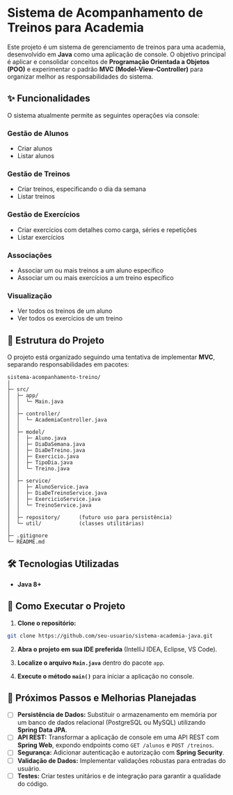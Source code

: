 # Sistema de Acompanhamento de Treinos para Academia

Este projeto é um sistema de gerenciamento de treinos para uma academia, desenvolvido em **Java** como uma aplicação de console. O objetivo principal é aplicar e consolidar conceitos de **Programação Orientada a Objetos (POO)** e experimentar o padrão **MVC (Model-View-Controller)** para organizar melhor as responsabilidades do sistema.

## ✨ Funcionalidades

O sistema atualmente permite as seguintes operações via console:

### Gestão de Alunos

* Criar alunos
* Listar alunos

### Gestão de Treinos

* Criar treinos, especificando o dia da semana
* Listar treinos

### Gestão de Exercícios

* Criar exercícios com detalhes como carga, séries e repetições
* Listar exercícios

### Associações

* Associar um ou mais treinos a um aluno específico
* Associar um ou mais exercícios a um treino específico

### Visualização

* Ver todos os treinos de um aluno
* Ver todos os exercícios de um treino

## 📂 Estrutura do Projeto

O projeto está organizado seguindo uma tentativa de implementar **MVC**, separando responsabilidades em pacotes:

```
sistema-acompanhamento-treino/
│
├─ src/
│  ├─ app/
│  │  └─ Main.java
│  │
│  ├─ controller/
│  │  └─ AcademiaController.java
│  │
│  ├─ model/
│  │  ├─ Aluno.java
│  │  ├─ DiaDaSemana.java
│  │  ├─ DiaDeTreino.java
│  │  ├─ Exercicio.java
│  │  ├─ TipoDia.java
│  │  └─ Treino.java
│  │
│  ├─ service/
│  │  ├─ AlunoService.java
│  │  ├─ DiaDeTreinoService.java
│  │  ├─ ExercicioService.java
│  │  └─ TreinoService.java
│  │
│  ├─ repository/      (futuro uso para persistência)
│  └─ util/            (classes utilitárias)
│
├─ .gitignore
└─ README.md
```

## 🛠️ Tecnologias Utilizadas

* **Java 8+**

## 🚀 Como Executar o Projeto

1. **Clone o repositório:**

```bash
git clone https://github.com/seu-usuario/sistema-academia-java.git
```

2. **Abra o projeto em sua IDE preferida** (IntelliJ IDEA, Eclipse, VS Code).

3. **Localize o arquivo `Main.java`** dentro do pacote `app`.

4. **Execute o método `main()`** para iniciar a aplicação no console.

## 🔮 Próximos Passos e Melhorias Planejadas

* [ ] **Persistência de Dados:** Substituir o armazenamento em memória por um banco de dados relacional (PostgreSQL ou MySQL) utilizando **Spring Data JPA**.
* [ ] **API REST:** Transformar a aplicação de console em uma API REST com **Spring Web**, expondo endpoints como `GET /alunos` e `POST /treinos`.
* [ ] **Segurança:** Adicionar autenticação e autorização com **Spring Security**.
* [ ] **Validação de Dados:** Implementar validações robustas para entradas do usuário.
* [ ] **Testes:** Criar testes unitários e de integração para garantir a qualidade do código.
